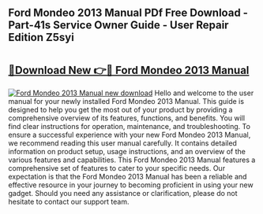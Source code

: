 ## Ford Mondeo 2013 Manual PDf Free Download - Part-41s Service Owner Guide - User Repair Edition Z5syi

# <h2><a href="http://cf17183.oget.top/?id=Ford+Mondeo+2013+Manual">🔗Download New 👉🔴 Ford Mondeo 2013 Manual</a></h2>

[![Ford Mondeo 2013 Manual new download](https://i.imgur.com/5g1atiW.png)](http://cf17183.oget.top/?id=Ford+Mondeo+2013+Manual)
Hello and welcome to the user manual for your newly installed Ford Mondeo 2013 Manual. This guide is designed to help you get the most out of your product by providing a comprehensive overview of its features, functions, and benefits. You will find clear instructions for operation, maintenance, and troubleshooting. To ensure a successful experience with your new Ford Mondeo 2013 Manual, we recommend reading this user manual carefully. It contains detailed information on product setup, usage instructions, and an overview of the various features and capabilities. This Ford Mondeo 2013 Manual features a comprehensive set of features to cater to your specific needs. Our expectation is that the Ford Mondeo 2013 Manual has been a reliable and effective resource in your journey to becoming proficient in using your new gadget. Should you need any assistance or clarification, please do not hesitate to contact our support team.
